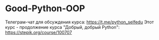 # Good-Python-OOP

Телеграм-чат для обсуждения курса:
https://t.me/python_selfedu
Этот курс - продолжение курса "Добрый, добрый Python":
https://stepik.org/course/100707
